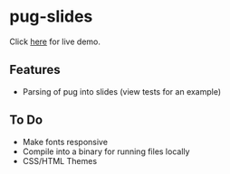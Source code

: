 # pug-slides

Click [here](https://parangspace--lyc.repl.co) for live demo.

## Features
- Parsing of pug into slides (view tests for an example)

## To Do
- Make fonts responsive
- Compile into a binary for running files locally
- CSS/HTML Themes
